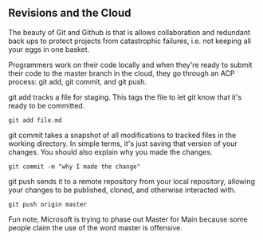 ## Revisions and the Cloud

The beauty of Git and Github is that is allows collaboration and redundant back ups to protect projects from catastrophic failures, i.e. not keeping all your eggs in one basket.

Programmers work on their code locally and when they're ready to submit their code to the master branch in the cloud, they go through an ACP process: git add, git commit, and git push.

git add tracks a file for staging. This tags the file to let git know that it's ready to be committed.

`git add file.md`

git commit takes a snapshot of all modifications to tracked files in the working directory. In simple terms, it's just saving that version of your changes. You should also explain why you made the changes.

`git commit -m "why I made the change"`

git push sends it to a remote repository from your local repository, allowing your changes to be published, cloned, and otherwise interacted with.

`git push origin master`

Fun note, Microsoft is trying to phase out Master for Main because some people claim the use of the word master is offensive.
